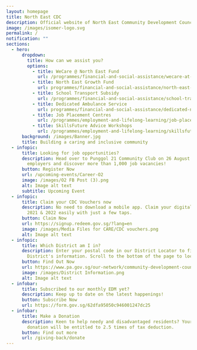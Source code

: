 ```yaml
---
layout: homepage
title: North East CDC
description: Official website of North East Community Development Council (NE CDC)
image: /images/isomer-logo.svg
permalink: /
notification: ""
sections:
  - hero:
      dropdown:
        title: How can we assist you?
        options:
          - title: WeCare @ North East Fund
            url: /programmes/financial-and-social-assistance/wecare-at-north-east
          - title: North East Growth Fund
            url: programmes/financial-and-social-assistance/north-east-growth-fund
          - title: School Transport Subsidy
            url: /programmes/financial-and-social-assistance/school-transport-subsidy
          - title: Dedicated Ambulance Service
            url: programmes/financial-and-social-assistance/dedicated-north-east-ambulance-service
          - title: Job Placement Centres
            url: /programmes/employment-and-lifelong-learning/job-placement-centres
          - title: SkillsFuture Advice Workshops
            url: /programmes/employment-and-lifelong-learning/skillsfuture-advice-workshops
      background: /images/Banner.jpg
      title: Building a caring and inclusive community
  - infopic:
      title: Looking for job opportunities?
      description: Head over to Punggol 21 Community Club on 26 August to connect with
        employers and discover more than 1,000 job vacancies!
      button: Register Now
      url: /upcoming-events/Career-O2
      image: /images/O2 FB Post (3).png
      alt: Image alt text
      subtitle: Upcoming Event
  - infopic:
      title: Claim your CDC Vouchers now
      description: No need to download a mobile app. Claim your digital CDC Vouchers
        2021 & 2022 easily with just a few taps.
      button: Claim Now
      url: https://signup.redeem.gov.sg/?lang=en
      image: /images/Media Files for CARE/CDC vouchers.png
      alt: Image alt text
  - infopic:
      title: Which District am I in?
      description: Enter your postal code in our District Locator to find out your
        District's information. Scroll to the bottom of the page to locate it.
      button: Find Out Now
      url: https://www.pa.gov.sg/our-network/community-development-councils
      image: /images/District Information.png
      alt: Image alt text
  - infobar:
      title: Subscribed to our monthly EDM yet?
      description: Keep up to date on the latest happenings!
      button: Subscribe Now
      url: https://form.gov.sg/62dfa95050c946001247dc25
  - infobar:
      title: Make a Donation
      description: Keen to help needy and disadvantaged residents? Your generous
        donation will be entitled to 2.5 times of tax deduction.
      button: Find out more
      url: /giving-back/donate
---
```

